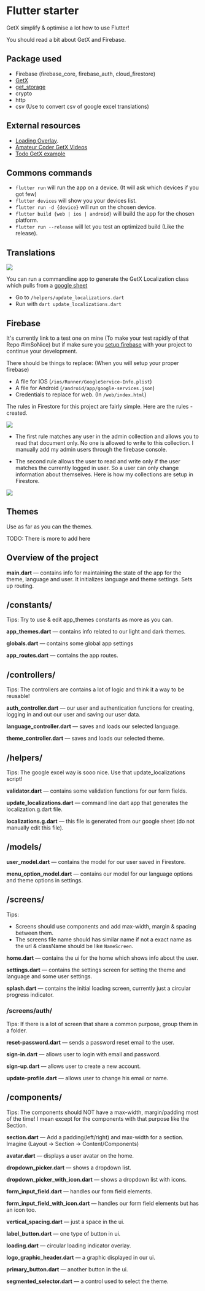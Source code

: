 # Flutter starter

GetX simplify & optimise a lot how to use Flutter!

You should read a bit about GetX and Firebase.

## Package used

- Firebase (firebase_core, firebase_auth, cloud_firestore)
- [GetX](https://github.com/jonataslaw/getx)
- [get_storage](https://github.com/jonataslaw/get_storage)
- crypto
- http
- csv (Use to convert csv of google excel translations)

## External resources

- [Loading Overlay](https://medium.com/@fayaz07/dont-kill-app-s-ui-thread-for-showing-loading-indicators-809e5a992230).
- [Amateur Coder GetX Videos](https://www.youtube.com/watch?v=CNpXbeI_slw)
- [Todo GetX example](https://medium.com/@loicgeek/flutter-how-to-create-a-todo-app-using-firebase-firestore-and-firebase-authentication-with-getx-89bdaacc6de6)

## Commons commands

- `flutter run` will run the app on a device. (It will ask which devices if you got few)
- `flutter devices` will show you your devices list.
- `flutter run -d {device}` will run on the chosen device.
- `flutter build {web | ios | android}` will build the app for the chosen platform.
- `flutter run --release` will let you test an optimized build (Like the release).

## Translations

![](https://cdn-images-1.medium.com/max/2000/0*9-A7El_nRDBz-ecK)

You can run a commandline app to generate the GetX Localization class which pulls from a [google sheet](https://docs.google.com/spreadsheets/d/1oS7iJ6ocrZBA53SxRfKF0CG9HAaXeKtzvsTBhgG4Zzk/edit#gid=0)

- Go to `/helpers/update_localizations.dart`
- Run with `dart update_localizations.dart`

## Firebase

It's currently link to a test one on mine (To make your test rapidly of that Repo #imSoNice) but if make sure you [setup firebase](https://firebase.google.com/docs/flutter/setup?platform=android) with your project to continue your development.

There should be things to replace: (When you will setup your proper firebase)

- A file for IOS (`/ios/Runner/GoogleService-Info.plist`)
- A file for Android (`/android/app/google-services.json`)
- Credentials to replace for web. (In `/web/index.html`)

The rules in Firestore for this project are fairly simple. Here are the rules -created.

![](https://cdn-images-1.medium.com/max/2000/0*_lmwiYDofWZd0Kn0)

- The first rule matches any user in the admin collection and allows you to read that document only. No one is allowed to write to this collection. I manually add my admin users through the firebase console.

- The second rule allows the user to read and write only if the user matches the currently logged in user. So a user can only change information about themselves. Here is how my collections are setup in Firestore.

![](https://cdn-images-1.medium.com/max/2060/0*uFxZGvnPvviMebQ5)

## Themes

Use as far as you can the themes.

TODO: There is more to add here

## Overview of the project

**main.dart** — contains info for maintaining the state of the app for the theme, language and user. It initializes language and theme settings. Sets up routing.

## /constants/

Tips: Try to use & edit app_themes constants as more as you can.

**app_themes.dart** — contains info related to our light and dark themes.

**globals.dart** — contains some global app settings

**app_routes.dart** — contains the app routes.

## /controllers/

Tips: The controllers are contains a lot of logic and think it a way to be reusable!

**auth_controller.dart** — our user and authentication functions for creating, logging in and out our user and saving our user data.

**language_controller.dart** — saves and loads our selected language.

**theme_controller.dart** — saves and loads our selected theme.

## /helpers/

Tips: The google excel way is sooo nice. Use that update_localizations script!

**validator.dart** — contains some validation functions for our form fields.

**update_localizations.dart** — command line dart app that generates the localization.g.dart file.

**localizations.g.dart** — this file is generated from our google sheet (do not manually edit this file).

## /models/

**user_model.dart** — contains the model for our user saved in Firestore.

**menu_option_model.dart** — contains our model for our language options and theme options in settings.

## /screens/

Tips:

- Screens should use components and add max-width, margin & spacing between them.
- The screens file name should has similar name if not a exact name as the url & className should be like `NameScreen`.

**home.dart** — contains the ui for the home which shows info about the user.

**settings.dart** — contains the settings screen for setting the theme and language and some user settings.

**splash.dart** — contains the initial loading screen, currently just a circular progress indicator.

### /screens/auth/

Tips: If there is a lot of screen that share a common purpose, group them in a folder.

**reset-password.dart** — sends a password reset email to the user.

**sign-in.dart** — allows user to login with email and password.

**sign-up.dart** — allows user to create a new account.

**update-profile.dart** — allows user to change his email or name.

## /components/

Tips: The components should NOT have a max-width, margin/padding most of the time!
I mean except for the components with that purpose like the Section.

**section.dart** — Add a padding(left/right) and max-width for a section. Imagine (Layout -> Section -> Content/Components)

**avatar.dart** — displays a user avatar on the home.

**dropdown_picker.dart** — shows a dropdown list.

**dropdown_picker_with_icon.dart** — shows a dropdown list with icons.

**form_input_field.dart** — handles our form field elements.

**form_input_field_with_icon.dart** — handles our form field elements but has an icon too.

**vertical_spacing.dart** — just a space in the ui.

**label_button.dart** — one type of button in ui.

**loading.dart** — circular loading indicator overlay.

**logo_graphic_header.dart** — a graphic displayed in our ui.

**primary_button.dart** — another button in the ui.

**segmented_selector.dart** — a control used to select the theme.

